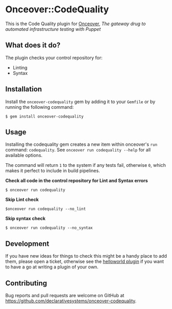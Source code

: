 # Onceover::CodeQuality

This is the Code Quality plugin for [Onceover](https://github.com/dylanratcliffe/onceover), _The gateway drug to automated infrastructure testing with Puppet_

## What does it do?
The plugin checks your control repository for:

* Linting
* Syntax


## Installation

Install the `onceover-codequality` gem by adding it to your `Gemfile` or by running the following command:

```shell
$ gem install onceover-codequality
```

## Usage

Installing the codequality gem creates a new item within onceover's `run` command: `codequality`.  See `onceover run codequality --help` for all available options.

The command will return `1` to the system if any tests fail, otherwise `0`, which makes it perfect to include in build pipelines.


**Check all code in the control repository for Lint and Syntax errors**

```shell
$ onceover run codequality
```

**Skip Lint check**

```
$onceover run codequality --no_lint
```

**Skip syntax check**

```
$ onceover run codequality --no_syntax
```

## Development

If you have new ideas for things to check this might be a handy place to add them, please open a ticket, otherwise see the [helloworld plugin](https://github.com/declarativesystems/onceover-helloworld) if you want to have a go at writing a plugin of your own.

## Contributing

Bug reports and pull requests are welcome on GitHub at https://github.com/declarativesystems/onceover-codequality.
